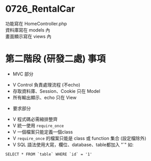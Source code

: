 # 0726_RentalCar

功能寫在 HomeController.php <br>
資料庫寫在 models 內 <br>
畫面顯示寫在 views 內<br>


# 第二階段 (研發二處) 事項

* MVC 部分
 - V Control 負責處理流程 (不echo)
 - 存取資料庫、Session、Cookie 只在 Model 
 - 所有輸出顯示、echo 只在 View

* 要求部分
 - V  程式碼必需縮排整齊
 - V 統一使用 `require_once`   
 - V 一個檔案只能定義一個class
 - V `require_once` 的檔案只能是 class 或 function 集合 (設定檔除外)
 - V SQL 語法使用大寫，欄位、database、table都加入 "\`" 如: 
 
```
SELECT * FROM `table` WHERE `id` = '1'
```
 
